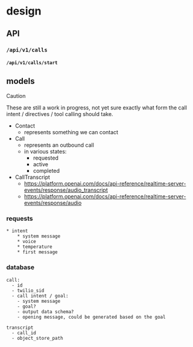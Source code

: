 # design

## API

### `/api/v1/calls`

#### `/api/v1/calls/start`

## models

> [!CAUTION]
> These are still a work in progress, not yet sure exactly what form the call
> intent / directives / tool calling should take.

* Contact
    * represents something we can contact
* Call
    * represents an outbound call
    * in various states:
        * requested
        * active
        * completed
* CallTranscript
    * https://platform.openai.com/docs/api-reference/realtime-server-events/response/audio_transcript
    * https://platform.openai.com/docs/api-reference/realtime-server-events/response/audio

### requests

```
* intent
    * system message
    * voice
    * temperature
    * first message
```

### database

```
call:
  - id
  - twilio_sid
  - call intent / goal:
    - system message
    - goal?
    - output data schema?
    - opening message, could be generated based on the goal

transcript
  - call_id
  - object_store_path
```
